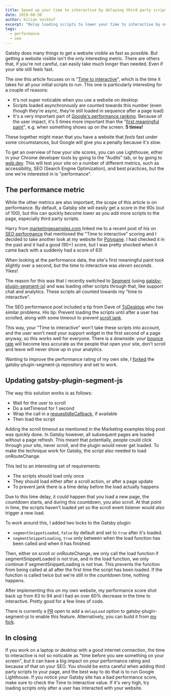 ```yaml
---
title: Speed up your time to interactive by delaying third party scripts
date: 2019-08-30
author: Kilian Valkhof
excerpt: "Delay loading scripts to lower your time to interactive by over 60%"
tags:
  - performance
  - seo
---
```


Gatsby does many things to get a website visible as fast as possible. But getting a website visible isn't the only interesting metric. There are others that, if you're not careful, can easily take much longer than needed. Even if your site still feels fast.

The one this article focuses on is "[Time to interactive](https://developers.google.com/web/tools/lighthouse/audits/time-to-interactive)", which is the time it takes for all your initial scripts to run. This one is particularly interesting for a couple of reasons:

- It's not super noticable when you use a website on desktop
- Scripts loaded asynchronously are counted towards this number (even though they're async, they're still loaded in sequence after a page load)
- It's a very important part of [Google's performance ranking](https://github.com/GoogleChrome/lighthouse/blob/master/docs/scoring.md). Because of the user impact, it's 5 times more important than the "[first meaningful paint](https://developers.google.com/web/tools/lighthouse/audits/first-meaningful-paint)", e.g. when something shows up on the screen. **5 times!**

These together might mean that you have a website that _feels_ fast under some circumstances, but Google will give you a penalty because it's slow.

To get an overview of how your site scores, you can use Lighthouse, either in your Chrome developer tools by going to the "Audits" tab, or by going to [web.dev](https://web.dev/measure). This will test your site on a number of different metrics, such as accessibility, SEO (Search Engine Optimization), and best practices, but the one we're interested in is "performance".

## The performance metric

While the other metrics are also important, the scope of this article is on performance. By default, a Gatsby site will easily get a score in the 90s (out of 100), but this can quickly become lower as you add more scripts to the page, especially third party scripts.

Harry from [marketingexamples.com](https://marketingexamples.com/) linked me to a recent post of his on [SEO performance](https://marketingexamples.com/seo/performance) that mentioned the "Time to interactive" scoring and I decided to take another look at my website for [Polypane](https://polypane.rocks). I had checked it in the past and it had a good (90+) score, but I was pretty shocked when it came back with a suddenly had a score of 63!

When looking at the performance data, the site's first meaningful paint took slightly over a second, but the time to interactive was _eleven seconds_. Yikes!

The reason for this was that I recently switched to [Segment](https://segment.com) (using [gatsby-plugin-segment-js](//packages/gatsby-plugin-segment-js/)) and was loading other scripts through that, like support chat and analytics. These scripts all counted towards my "time to interactive".

The SEO performance post included a tip from Dave of [ToDesktop](https://www.todesktop.com/) who has similar problems. His tip: Prevent loading the scripts until after a user has scrolled, along with some timeout to prevent [scroll jank](http://jankfree.org/).

This way, your "Time to interactive" won't take these scripts into account, and the user won't need your support widget in the first second of a page anyway, so this works well for everyone. There is a downside: your [bounce rate](https://support.google.com/analytics/answer/1009409?hl=en) will become less accurate as the people that open your site, don't scroll and leave will never show up in your analytics.

Wanting to improve the performance rating of my own site, I [forked](https://github.com/Kilian/gatsby-plugin-segment-js) the gatsby-plugin-segment-js repository and set to work.

## Updating gatsby-plugin-segment-js

The way this solution works is as follows:

- Wait for the user to scroll
- Do a setTimeout for 1 second
- Wrap the call in a [requestIdleCallback](https://developer.mozilla.org/en-US/docs/Web/API/Window/requestIdleCallback), if available
- Then load the script

Adding the scroll timeout as mentioned in the Marketing examples blog post was quickly done. In Gatsby however, all subsequent pages are loaded without a page refresh. This meant that potentially, people could click through your site, never scroll, and the plugin would never get loaded. To make the technique work for Gatsby, the script also needed to load onRouteChange.

This led to an interesting set of requirements:

- The scripts should load only once
- They should load either after a scroll action, or after a page update
- To prevent jank there is a time delay before the load actually happens

Due to this time delay, it could happen that you load a new page, the countdown starts, and during this countdown, you also scroll. At that point in time, the scripts haven't loaded yet so the scroll event listener would _also_ trigger a new load.

To work around this, I added two locks to the Gatsby plugin:

- `segmentSnippetLoaded`, `false` by default and set to `true` after it's loaded.
- `segmentSnippetLoading`, `true` only between when the load function has been called and when it has finished.

Then, either on scroll or onRouteChange, we only call the load function if segmentSnippetLoaded is not true, and in the load function, we only continue if segmentSnippetLoading is not true. This prevents the function from being called at all after the first time the script has been loaded. If the function is called twice but we're still in the countdown time, nothing happens.

After implementing this on my own website, my performance score shot back up from 63 to 94 and I had an over 60% decrease in the time to interactive. Pretty good for a few lines of code.

There is currently a [PR](https://github.com/benjaminhoffman/gatsby-plugin-segment-js/pull/19) open to add a `delayLoad` option to gatsby-plugin-segment-js to enable this feature. Alternatively, you can build it from [my fork](https://github.com/Kilian/gatsby-plugin-segment-js).

## In closing

If you work on a laptop or desktop with a good internet connection, the time to interactive is not so noticable as "time before you see something on your screen", but it can have a big impact on your performance rating and because of that on your SEO. You should be extra careful when adding third party scripts to your page, and the best way to do that is to run Google Lighthouse. If you notice your Gatsby site has a bad performance score, make sure to check the Time to interactive value. If it's very high, try loading scripts only after a user has interacted with your website.
